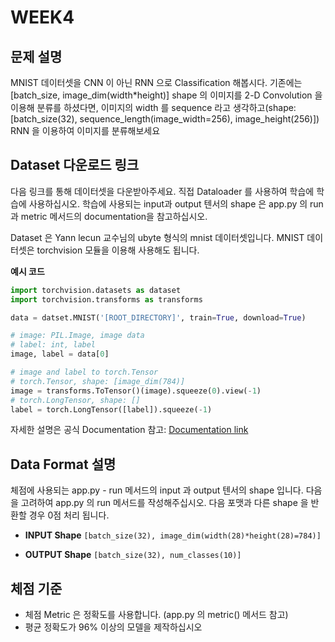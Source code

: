 # WEEK4

## 문제 설명
MNIST 데이터셋을 CNN 이 아닌 RNN 으로 Classification 해봅시다.
기존에는 [batch_size, image_dim(width*height)] shape 의 이미지를 2-D Convolution 을 이용해 분류를 하셨다면, 이미지의 width 를 sequence 라고 생각하고(shape: [batch_size(32), sequence_length(image_width=256), image_height(256)]) RNN 을 이용하여 이미지를 분류해보세요

## Dataset 다운로드 링크
다음 링크를 통해 데이터셋을 다운받아주세요. 직접 Dataloader 를 사용하여 학습에 학습에 사용하십시오. 학습에 사용되는 input과 output 텐서의 shape 은 app.py 의 run 과 metric 메서드의 documentation을 참고하십시오.

Dataset 은 Yann lecun 교수님의 ubyte 형식의 mnist 데이터셋입니다. 
MNIST 데이터셋은 torchvision 모듈을 이용해 사용해도 됩니다.

**예시 코드**
```python
import torchvision.datasets as dataset
import torchvision.transforms as transforms

data = datset.MNIST('[ROOT_DIRECTORY]', train=True, download=True)

# image: PIL.Image, image data
# label: int, label
image, label = data[0]

# image and label to torch.Tensor
# torch.Tensor, shape: [image_dim(784)]
image = transforms.ToTensor()(image).squeeze(0).view(-1)
# torch.LongTensor, shape: []
label = torch.LongTensor([label]).squeeze(-1)
```

자세한 설명은 공식 Documentation 참고: [Documentation link](https://pytorch.org/docs/stable/torchvision/datasets.html#torchvision.datasets.MNIST)

## Data Format 설명
체점에 사용되는 app.py - run 메서드의 input 과 output 텐서의 shape 입니다. 다음을 고려하여 app.py 의 run 메서드를 작성해주십시오. 다음 포맷과 다른 shape 을 반환할 경우 0점 처리 됩니다.

- **INPUT Shape**
	```[batch_size(32), image_dim(width(28)*height(28)=784)]```

- **OUTPUT Shape**
	```[batch_size(32), num_classes(10)]```

## 체점 기준
- 체점 Metric 은 정확도를 사용합니다. (app.py 의 metric() 메서드 참고)
- 평균 정확도가 96% 이상의 모델을 제작하십시오

